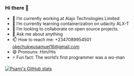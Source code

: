 ### Hi there 👋




- 🔭 I’m currently working at Alajo Technologies Limited
- 🌱 I’m currently learning containerization on udacity ALX-T
- 👯 I’m looking to collaborate on open source projects.
- 💬 Ask me about anything
- 📫 How to reach me: +2347089954501 okechukwusamuel16@gmail.com
- 😄 Pronouns: Him/His
- ⚡ Fun fact: The world’s first programmer was a wo-man

[![Psami's GitHub stats](https://github-readme-stats.vercel.app/api?username=Psami-wondah&show_icons=true&theme=dark&count_private=true)](https://github.com/Psami-wondah/github-readme-stats&show_icons=true&theme=dark&count_private=true)


